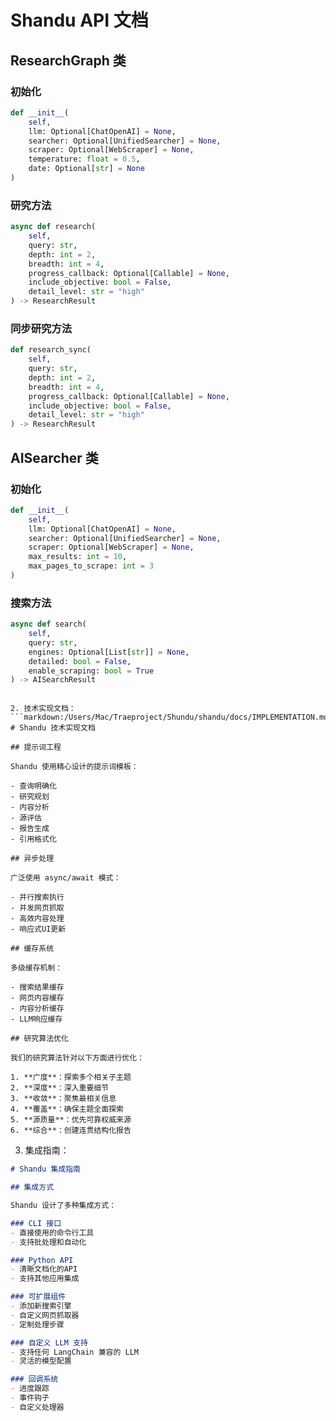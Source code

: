 
# Shandu API 文档

## ResearchGraph 类

### 初始化
```python
def __init__(
    self, 
    llm: Optional[ChatOpenAI] = None, 
    searcher: Optional[UnifiedSearcher] = None, 
    scraper: Optional[WebScraper] = None, 
    temperature: float = 0.5,
    date: Optional[str] = None
)
```

### 研究方法
```python
async def research(
    self, 
    query: str, 
    depth: int = 2, 
    breadth: int = 4, 
    progress_callback: Optional[Callable] = None,
    include_objective: bool = False,
    detail_level: str = "high" 
) -> ResearchResult
```

### 同步研究方法
```python
def research_sync(
    self, 
    query: str, 
    depth: int = 2, 
    breadth: int = 4, 
    progress_callback: Optional[Callable] = None,
    include_objective: bool = False,
    detail_level: str = "high"
) -> ResearchResult
```

## AISearcher 类

### 初始化
```python
def __init__(
    self,
    llm: Optional[ChatOpenAI] = None,
    searcher: Optional[UnifiedSearcher] = None,
    scraper: Optional[WebScraper] = None,
    max_results: int = 10,
    max_pages_to_scrape: int = 3
)
```

### 搜索方法
```python
async def search(
    self, 
    query: str,
    engines: Optional[List[str]] = None,
    detailed: bool = False,
    enable_scraping: bool = True
) -> AISearchResult
```
```

2. 技术实现文档：
```markdown:/Users/Mac/Traeproject/Shundu/shandu/docs/IMPLEMENTATION.md
# Shandu 技术实现文档

## 提示词工程

Shandu 使用精心设计的提示词模板：

- 查询明确化
- 研究规划
- 内容分析
- 源评估
- 报告生成
- 引用格式化

## 异步处理

广泛使用 async/await 模式：

- 并行搜索执行
- 并发网页抓取
- 高效内容处理
- 响应式UI更新

## 缓存系统

多级缓存机制：

- 搜索结果缓存
- 网页内容缓存
- 内容分析缓存
- LLM响应缓存

## 研究算法优化

我们的研究算法针对以下方面进行优化：

1. **广度**：探索多个相关子主题
2. **深度**：深入重要细节
3. **收敛**：聚焦最相关信息
4. **覆盖**：确保主题全面探索
5. **源质量**：优先可靠权威来源
6. **综合**：创建连贯结构化报告
```

3. 集成指南：
```markdown:/Users/Mac/Traeproject/Shundu/shandu/docs/INTEGRATION.md
# Shandu 集成指南

## 集成方式

Shandu 设计了多种集成方式：

### CLI 接口
- 直接使用的命令行工具
- 支持批处理和自动化

### Python API
- 清晰文档化的API
- 支持其他应用集成

### 可扩展组件
- 添加新搜索引擎
- 自定义网页抓取器
- 定制处理步骤

### 自定义 LLM 支持
- 支持任何 LangChain 兼容的 LLM
- 灵活的模型配置

### 回调系统
- 进度跟踪
- 事件钩子
- 自定义处理器
```

